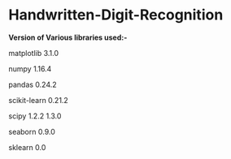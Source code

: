 # Handwritten-Digit-Recognition
**Version of Various libraries used:-** 

matplotlib	3.1.0	

numpy	1.16.4

pandas	0.24.2	

scikit-learn	0.21.2	

scipy	1.2.2	1.3.0

seaborn	0.9.0	

sklearn	0.0
